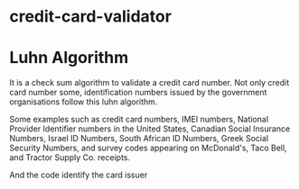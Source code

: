 # credit-card-validator

# Luhn Algorithm
It is a check sum algorithm to validate a credit card 
number.
Not only credit card number some, identification numbers 
issued 
by the government organisations follow this luhn 
algorithm.
    
Some examples such as credit card numbers, IMEI numbers, 
National Provider Identifier numbers in the United States, 
Canadian Social Insurance Numbers, Israel ID Numbers, 
South African ID Numbers, Greek Social Security Numbers, 
and survey codes appearing on McDonald's, Taco Bell, and 
Tractor Supply Co. receipts. 

And the code identify the card issuer 
    
    
